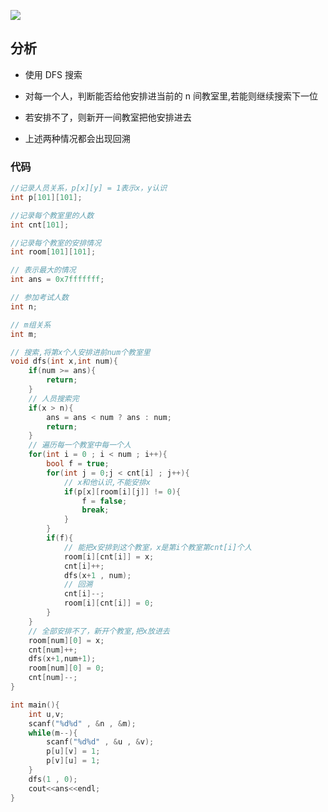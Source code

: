 <!--
 * @Description: 
 * @Version: 1.0
 * @Author: DaLao
 * @Email: dalao_li@163.com
 * @Date: 2021-01-16 17:59:35
 * @LastEditors: DaLao
 * @LastEditTime: 2022-03-27 00:34:10
-->

![](https://cdn.hurra.ltd/img/20201029134655.png)

## 分析

- 使用 DFS 搜索

- 对每一个人，判断能否给他安排进当前的 n 间教室里,若能则继续搜索下一位

- 若安排不了，则新开一间教室把他安排进去

- 上述两种情况都会出现回溯

### 代码

```c
//记录人员关系，p[x][y] = 1表示x，y认识
int p[101][101];

//记录每个教室里的人数
int cnt[101];

//记录每个教室的安排情况
int room[101][101];

// 表示最大的情况
int ans = 0x7fffffff;

// 参加考试人数
int n;

// m组关系
int m;

// 搜索,将第x个人安排进前num个教室里
void dfs(int x,int num){
	if(num >= ans){
		return;
	}
	// 人员搜索完
	if(x > n){
		ans = ans < num ? ans : num;
		return;
	}
	// 遍历每一个教室中每一个人
	for(int i = 0 ; i < num ; i++){
		bool f = true;
		for(int j = 0;j < cnt[i] ; j++){
			// x和他认识,不能安排x
			if(p[x][room[i][j]] != 0){
				f = false;
				break;
			}
		}
		if(f){
			// 能把x安排到这个教室，x是第i个教室第cnt[i]个人
			room[i][cnt[i]] = x;
			cnt[i]++;
			dfs(x+1 , num);
            // 回溯
			cnt[i]--;
			room[i][cnt[i]] = 0;
		}
	}
	// 全部安排不了，新开个教室,把x放进去
	room[num][0] = x;
	cnt[num]++;
	dfs(x+1,num+1);
	room[num][0] = 0;
	cnt[num]--;
}

int main(){
	int u,v;
	scanf("%d%d" , &n , &m);
	while(m--){
		scanf("%d%d" , &u , &v);
		p[u][v] = 1;
		p[v][u] = 1;
	}
	dfs(1 , 0);
	cout<<ans<<endl;
}
```


